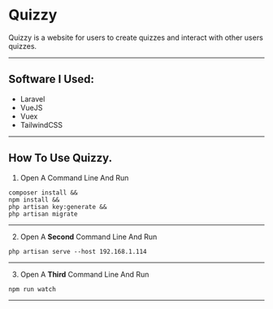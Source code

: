 # Quizzy

Quizzy is a website for users to create quizzes and interact with other users
quizzes.

---

## Software I Used:
* Laravel
* VueJS
* Vuex
* TailwindCSS
---


## How To Use Quizzy.

1. Open A Command Line And Run
```
composer install &&
npm install &&
php artisan key:generate &&
php artisan migrate
```
---

2. Open A __Second__ Command Line And Run

```
php artisan serve --host 192.168.1.114
```
---

3. Open A __Third__ Command Line And Run

```
npm run watch
```
---